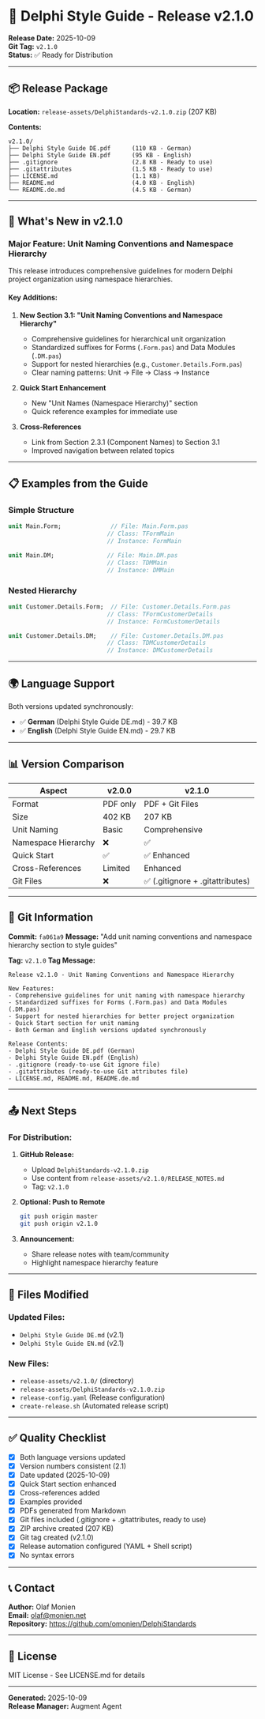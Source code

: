 # 🎉 Delphi Style Guide - Release v2.1.0

**Release Date:** 2025-10-09  
**Git Tag:** `v2.1.0`  
**Status:** ✅ Ready for Distribution

---

## 📦 Release Package

**Location:** `release-assets/DelphiStandards-v2.1.0.zip` (207 KB)

**Contents:**
```
v2.1.0/
├── Delphi Style Guide DE.pdf      (110 KB - German)
├── Delphi Style Guide EN.pdf      (95 KB - English)
├── .gitignore                     (2.8 KB - Ready to use)
├── .gitattributes                 (1.5 KB - Ready to use)
├── LICENSE.md                     (1.1 KB)
├── README.md                      (4.0 KB - English)
└── README.de.md                   (4.5 KB - German)
```

---

## 🎯 What's New in v2.1.0

### Major Feature: Unit Naming Conventions and Namespace Hierarchy

This release introduces comprehensive guidelines for modern Delphi project organization using namespace hierarchies.

#### Key Additions:

1. **New Section 3.1: "Unit Naming Conventions and Namespace Hierarchy"**
   - Comprehensive guidelines for hierarchical unit organization
   - Standardized suffixes for Forms (`.Form.pas`) and Data Modules (`.DM.pas`)
   - Support for nested hierarchies (e.g., `Customer.Details.Form.pas`)
   - Clear naming patterns: Unit → File → Class → Instance

2. **Quick Start Enhancement**
   - New "Unit Names (Namespace Hierarchy)" section
   - Quick reference examples for immediate use

3. **Cross-References**
   - Link from Section 2.3.1 (Component Names) to Section 3.1
   - Improved navigation between related topics

---

## 📋 Examples from the Guide

### Simple Structure
```pascal
unit Main.Form;              // File: Main.Form.pas
                            // Class: TFormMain
                            // Instance: FormMain

unit Main.DM;               // File: Main.DM.pas
                            // Class: TDMMain
                            // Instance: DMMain
```

### Nested Hierarchy
```pascal
unit Customer.Details.Form;  // File: Customer.Details.Form.pas
                            // Class: TFormCustomerDetails
                            // Instance: FormCustomerDetails

unit Customer.Details.DM;    // File: Customer.Details.DM.pas
                            // Class: TDMCustomerDetails
                            // Instance: DMCustomerDetails
```

---

## 🌍 Language Support

Both versions updated synchronously:
- ✅ **German** (Delphi Style Guide DE.md) - 39.7 KB
- ✅ **English** (Delphi Style Guide EN.md) - 29.7 KB

---

## 📊 Version Comparison

| Aspect | v2.0.0 | v2.1.0 |
|--------|--------|--------|
| Format | PDF only | PDF + Git Files |
| Size | 402 KB | 207 KB |
| Unit Naming | Basic | Comprehensive |
| Namespace Hierarchy | ❌ | ✅ |
| Quick Start | ✅ | ✅ Enhanced |
| Cross-References | Limited | Enhanced |
| Git Files | ❌ | ✅ (.gitignore + .gitattributes) |

---

## 🔧 Git Information

**Commit:** `fa061a9`
**Message:** "Add unit naming conventions and namespace hierarchy section to style guides"

**Tag:** `v2.1.0`
**Tag Message:**
```
Release v2.1.0 - Unit Naming Conventions and Namespace Hierarchy

New Features:
- Comprehensive guidelines for unit naming with namespace hierarchy
- Standardized suffixes for Forms (.Form.pas) and Data Modules (.DM.pas)
- Support for nested hierarchies for better project organization
- Quick Start section for unit naming
- Both German and English versions updated synchronously

Release Contents:
- Delphi Style Guide DE.pdf (German)
- Delphi Style Guide EN.pdf (English)
- .gitignore (ready-to-use Git ignore file)
- .gitattributes (ready-to-use Git attributes file)
- LICENSE.md, README.md, README.de.md
```

---

## 📤 Next Steps

### For Distribution:

1. **GitHub Release:**
   - Upload `DelphiStandards-v2.1.0.zip`
   - Use content from `release-assets/v2.1.0/RELEASE_NOTES.md`
   - Tag: `v2.1.0`

2. **Optional: Push to Remote**
   ```bash
   git push origin master
   git push origin v2.1.0
   ```

3. **Announcement:**
   - Share release notes with team/community
   - Highlight namespace hierarchy feature

---

## 📄 Files Modified

### Updated Files:
- `Delphi Style Guide DE.md` (v2.1)
- `Delphi Style Guide EN.md` (v2.1)

### New Files:
- `release-assets/v2.1.0/` (directory)
- `release-assets/DelphiStandards-v2.1.0.zip`
- `release-config.yaml` (Release configuration)
- `create-release.sh` (Automated release script)

---

## ✅ Quality Checklist

- [x] Both language versions updated
- [x] Version numbers consistent (2.1)
- [x] Date updated (2025-10-09)
- [x] Quick Start section enhanced
- [x] Cross-references added
- [x] Examples provided
- [x] PDFs generated from Markdown
- [x] Git files included (.gitignore + .gitattributes, ready to use)
- [x] ZIP archive created (207 KB)
- [x] Git tag created (v2.1.0)
- [x] Release automation configured (YAML + Shell script)
- [x] No syntax errors

---

## 📞 Contact

**Author:** Olaf Monien  
**Email:** olaf@monien.net  
**Repository:** https://github.com/omonien/DelphiStandards

---

## 📜 License

MIT License - See LICENSE.md for details

---

**Generated:** 2025-10-09  
**Release Manager:** Augment Agent

